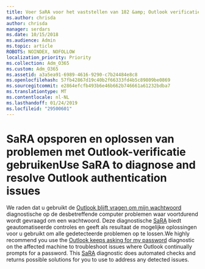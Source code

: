 ```yaml
---
title: Voer SaRA voor het vaststellen van 182 &amp; Outlook verificatieproblemen oplossen
ms.author: chrisda
author: chrisda
manager: serdars
ms.date: 10/15/2018
ms.audience: Admin
ms.topic: article
ROBOTS: NOINDEX, NOFOLLOW
localization_priority: Priority
ms.collection: Adm_O365
ms.custom: Adm_O365
ms.assetid: a3a5ea91-6989-4616-9290-c7b24484e8c8
ms.openlocfilehash: 57fb42867d19c40b2f66333fd4b5c89809be0869
ms.sourcegitcommit: e2864efcfb493b6e46b662b746661a61232bdba7
ms.translationtype: MT
ms.contentlocale: nl-NL
ms.lasthandoff: 01/24/2019
ms.locfileid: "29500601"
---
```

# <a name="use-sara-to-diagnose-and-resolve-outlook-authentication-issues"></a><span data-ttu-id="38144-102">SaRA opsporen en oplossen van problemen met Outlook-verificatie gebruiken</span><span class="sxs-lookup"><span data-stu-id="38144-102">Use SaRA to diagnose and resolve Outlook authentication issues</span></span>

<span data-ttu-id="38144-p101">We raden dat u gebruikt de [Outlook blijft vragen om mijn wachtwoord](https://aka.ms/SaRA-OutlookPwdPrompt) diagnostische op de desbetreffende computer problemen waar voortdurend wordt gevraagd om een wachtwoord. Deze diagnostische [SaRA](https://diagnostics.office.com/#/) biedt geautomatiseerde controles en geeft als resultaat de mogelijke oplossingen voor u gebruikt om alle gedetecteerde problemen op te lossen.</span><span class="sxs-lookup"><span data-stu-id="38144-p101">We highly recommend you use the [Outlook keeps asking for my password](https://aka.ms/SaRA-OutlookPwdPrompt) diagnostic on the affected machine to troubleshoot issues where Outlook continually prompts for a password. This [SaRA](https://diagnostics.office.com/#/) diagnostic does automated checks and returns possible solutions for you to use to address any detected issues.</span></span> 
  

